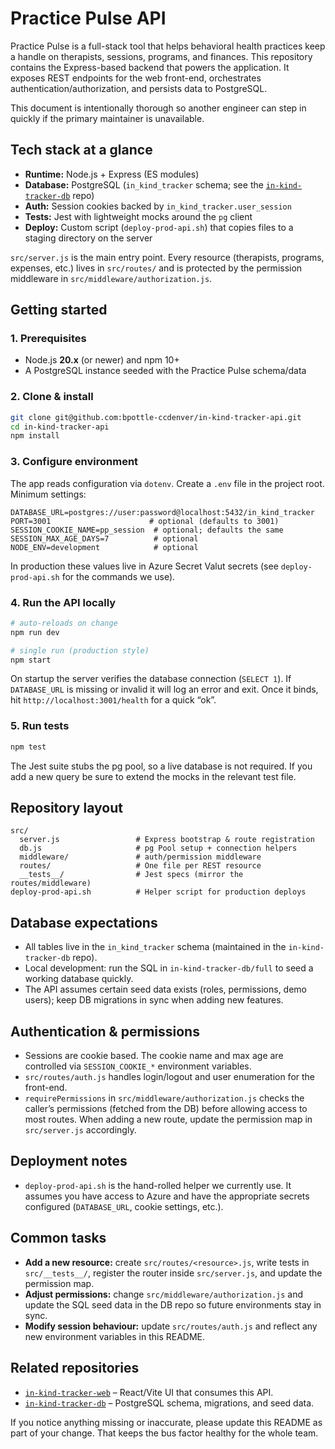 # Practice Pulse API

Practice Pulse is a full-stack tool that helps behavioral health practices keep a handle on therapists, sessions, programs, and finances. This repository contains the Express-based backend that powers the application. It exposes REST endpoints for the web front-end, orchestrates authentication/authorization, and persists data to PostgreSQL.

This document is intentionally thorough so another engineer can step in quickly if the primary maintainer is unavailable.

## Tech stack at a glance

- **Runtime:** Node.js + Express (ES modules)
- **Database:** PostgreSQL (`in_kind_tracker` schema; see the [`in-kind-tracker-db`](../in-kind-tracker-db) repo)
- **Auth:** Session cookies backed by `in_kind_tracker.user_session`
- **Tests:** Jest with lightweight mocks around the `pg` client
- **Deploy:** Custom script (`deploy-prod-api.sh`) that copies files to a staging directory on the server

`src/server.js` is the main entry point. Every resource (therapists, programs, expenses, etc.) lives in `src/routes/` and is protected by the permission middleware in `src/middleware/authorization.js`.

## Getting started

### 1. Prerequisites

- Node.js **20.x** (or newer) and npm 10+
- A PostgreSQL instance seeded with the Practice Pulse schema/data

### 2. Clone & install

```bash
git clone git@github.com:bpottle-ccdenver/in-kind-tracker-api.git
cd in-kind-tracker-api
npm install
```

### 3. Configure environment

The app reads configuration via `dotenv`. Create a `.env` file in the project root. Minimum settings:

```env
DATABASE_URL=postgres://user:password@localhost:5432/in_kind_tracker
PORT=3001                      # optional (defaults to 3001)
SESSION_COOKIE_NAME=pp_session  # optional; defaults the same
SESSION_MAX_AGE_DAYS=7          # optional
NODE_ENV=development            # optional
```

In production these values live in Azure Secret Valut secrets (see `deploy-prod-api.sh` for the commands we use).

### 4. Run the API locally

```bash
# auto-reloads on change
npm run dev

# single run (production style)
npm start
```

On startup the server verifies the database connection (`SELECT 1`). If `DATABASE_URL` is missing or invalid it will log an error and exit. Once it binds, hit `http://localhost:3001/health` for a quick “ok”.

### 5. Run tests

```bash
npm test
```

The Jest suite stubs the pg pool, so a live database is not required. If you add a new query be sure to extend the mocks in the relevant test file.

## Repository layout

```
src/
  server.js                 # Express bootstrap & route registration
  db.js                     # pg Pool setup + connection helpers
  middleware/               # auth/permission middleware
  routes/                   # One file per REST resource
  __tests__/                # Jest specs (mirror the routes/middleware)
deploy-prod-api.sh          # Helper script for production deploys
```

## Database expectations

- All tables live in the `in_kind_tracker` schema (maintained in the `in-kind-tracker-db` repo).
- Local development: run the SQL in `in-kind-tracker-db/full` to seed a working database quickly.
- The API assumes certain seed data exists (roles, permissions, demo users); keep DB migrations in sync when adding new features.

## Authentication & permissions

- Sessions are cookie based. The cookie name and max age are controlled via `SESSION_COOKIE_*` environment variables.
- `src/routes/auth.js` handles login/logout and user enumeration for the front-end.
- `requirePermissions` in `src/middleware/authorization.js` checks the caller’s permissions (fetched from the DB) before allowing access to most routes. When adding a new route, update the permission map in `src/server.js` accordingly.

## Deployment notes

- `deploy-prod-api.sh` is the hand-rolled helper we currently use. It assumes you have access to Azure and have the appropriate secrets configured (`DATABASE_URL`, cookie settings, etc.).

## Common tasks

- **Add a new resource:** create `src/routes/<resource>.js`, write tests in `src/__tests__/`, register the router inside `src/server.js`, and update the permission map.
- **Adjust permissions:** change `src/middleware/authorization.js` and update the SQL seed data in the DB repo so future environments stay in sync.
- **Modify session behaviour:** update `src/routes/auth.js` and reflect any new environment variables in this README.

## Related repositories

- [`in-kind-tracker-web`](../in-kind-tracker-web) – React/Vite UI that consumes this API.
- [`in-kind-tracker-db`](../in-kind-tracker-db) – PostgreSQL schema, migrations, and seed data.

If you notice anything missing or inaccurate, please update this README as part of your change. That keeps the bus factor healthy for the whole team.
